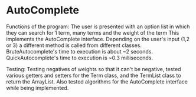 # AutoComplete

Functions of the program:
  The user is presented with an option list in which they can search for 1 term, many terms and the weight of the term
  This implements the AutoComplete interface. Depending on the user's input (1,2 or 3) a different method is called from
  different classes. BruteAutocomplete's time to execution is about ~2 seconds. QuickAutocomplete's time to execution is 
  ~0.3 milliseconds.  

Testing:
  Testing negatives of weights so that it can't be negative, tested various getters and setters for the Term class, and the TermList class   to return the ArrayList. Also tested algorithms for the AutoComplete interface while being implemented.
